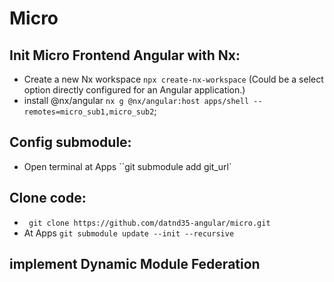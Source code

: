 # Micro

## Init Micro Frontend Angular with Nx:

- Create a new Nx workspace `npx create-nx-workspace` (Could be a select option directly configured for an Angular application.)
- install @nx/angular `nx g @nx/angular:host apps/shell --remotes=micro_sub1,micro_sub2`;

## Config submodule:

- Open terminal at Apps ``git submodule add git_url`

## Clone code:

- ` git clone https://github.com/datnd35-angular/micro.git`
- At Apps `git submodule update --init --recursive`

## implement Dynamic Module Federation
